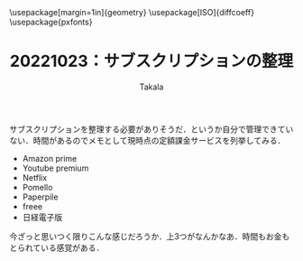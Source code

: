 ﻿---
title: 20221023：サブスクリプションの整理
yesterday: 20221022
tomorrow: 20221024
days: 31
author: Takala
header-includes:
  - \usepackage[margin=1in]{geometry}
  - \usepackage[ISO]{diffcoeff}
  - \usepackage{pxfonts}
---


サブスクリプションを整理する必要がありそうだ．というか自分で管理できていない．時間があるのでメモとして現時点の定額課金サービスを列挙してみる．


* Amazon prime
* Youtube premium
* Netflix
* Pomello
* Paperpile
* freee
* 日経電子版

今ざっと思いつく限りこんな感じだろうか．上3つがなんかなあ．時間もお金もとられている感覚がある．




